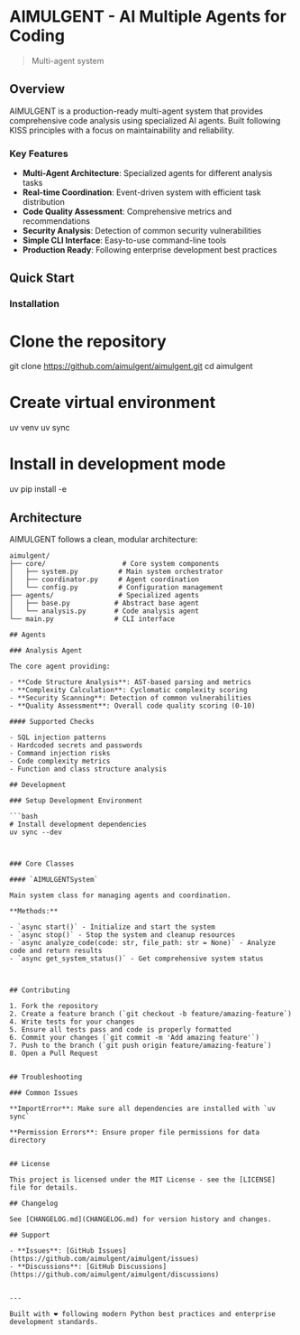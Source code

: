 # AIMULGENT - AI Multiple Agents for Coding

> Multi-agent system 
## Overview

AIMULGENT is a production-ready multi-agent system that provides comprehensive code analysis using specialized AI agents. Built following KISS principles with a focus on maintainability and reliability.

### Key Features

- **Multi-Agent Architecture**: Specialized agents for different analysis tasks
- **Real-time Coordination**: Event-driven system with efficient task distribution  
- **Code Quality Assessment**: Comprehensive metrics and recommendations
- **Security Analysis**: Detection of common security vulnerabilities
- **Simple CLI Interface**: Easy-to-use command-line tools
- **Production Ready**: Following enterprise development best practices

## Quick Start

### Installation

# Clone the repository
git clone https://github.com/aimulgent/aimulgent.git
cd aimulgent

# Create virtual environment  
uv venv
uv sync

# Install in development mode
uv pip install -e 

## Architecture

AIMULGENT follows a clean, modular architecture:

```
aimulgent/
├── core/                   # Core system components
│   ├── system.py          # Main system orchestrator
│   ├── coordinator.py     # Agent coordination  
│   └── config.py          # Configuration management
├── agents/                # Specialized agents
│   ├── base.py           # Abstract base agent
│   └── analysis.py       # Code analysis agent
└── main.py               # CLI interface

## Agents

### Analysis Agent

The core agent providing:

- **Code Structure Analysis**: AST-based parsing and metrics
- **Complexity Calculation**: Cyclomatic complexity scoring
- **Security Scanning**: Detection of common vulnerabilities
- **Quality Assessment**: Overall code quality scoring (0-10)

#### Supported Checks

- SQL injection patterns
- Hardcoded secrets and passwords
- Command injection risks
- Code complexity metrics
- Function and class structure analysis

## Development

### Setup Development Environment

```bash
# Install development dependencies
uv sync --dev



### Core Classes

#### `AIMULGENTSystem`

Main system class for managing agents and coordination.

**Methods:**

- `async start()` - Initialize and start the system
- `async stop()` - Stop the system and cleanup resources  
- `async analyze_code(code: str, file_path: str = None)` - Analyze code and return results
- `async get_system_status()` - Get comprehensive system status



## Contributing

1. Fork the repository
2. Create a feature branch (`git checkout -b feature/amazing-feature`)
4. Write tests for your changes
5. Ensure all tests pass and code is properly formatted
6. Commit your changes (`git commit -m 'Add amazing feature'`)
7. Push to the branch (`git push origin feature/amazing-feature`)
8. Open a Pull Request


## Troubleshooting

### Common Issues

**ImportError**: Make sure all dependencies are installed with `uv sync`

**Permission Errors**: Ensure proper file permissions for data directory


## License

This project is licensed under the MIT License - see the [LICENSE] file for details.

## Changelog

See [CHANGELOG.md](CHANGELOG.md) for version history and changes.

## Support

- **Issues**: [GitHub Issues](https://github.com/aimulgent/aimulgent/issues)
- **Discussions**: [GitHub Discussions](https://github.com/aimulgent/aimulgent/discussions)


---

Built with ❤️ following modern Python best practices and enterprise development standards.